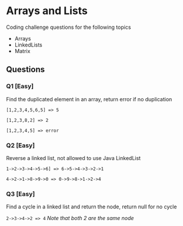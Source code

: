 # Arrays and Lists

Coding challenge questions for the following topics

- Arrays
- LinkedLists
- Matrix
 
## Questions

### Q1 [Easy]
Find the duplicated element in an array, return error if no duplication 

`[1,2,3,4,5,6,5] => 5`

`[1,2,3,8,2] => 2`

`[1,2,3,4,5] => error`

### Q2 [Easy]
Reverse a linked list, not allowed to use Java LinkedList

`1->2->3->4->5->6] => 6->5->4->3->2->1`

`4->2->1->8->9->0 => 0->9->8->1->2->4`

### Q3 [Easy]
Find a cycle in a linked list and return the node, return null for no cycle

`2->3->4->2 => 4` *Note that both 2 are the same node*

